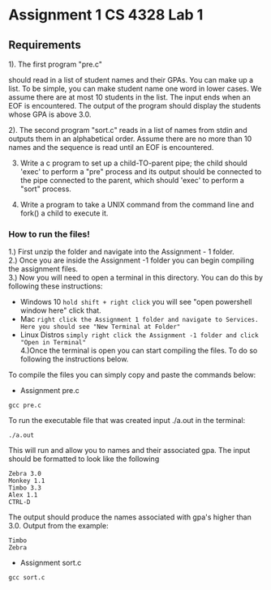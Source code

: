 # **Assignment 1 CS 4328 Lab 1**



## Requirements
  
1). The first program "pre.c" 

should read in a list of student names and their GPAs. You can make up a list. To be simple, you 
can make student name one word in lower cases. We assume there are at most 10 students in the list. 
The input ends when an EOF is encountered. The output of the program should display the students 
whose GPA is above 3.0.  

2). The second program "sort.c" reads in a list of names from stdin and 
outputs them in an alphabetical order. Assume there are no more than 10 
names and the sequence is read until an EOF is encountered.  

3. Write a c program to set up a child-TO-parent pipe; the child 
should 'exec' to perform a "pre" process and its output should be 
connected to the pipe connected to the parent, which should 'exec' to 
perform a "sort" process. 

4. Write a program to take a UNIX command from the command line
and fork() a child to execute it.  

### **How to run the files!**

1.) First unzip the folder and navigate into the Assignment - 1 folder.  
2.) Once you are inside the Assignment -1 folder you can begin compiling the assignment files.  
3.) Now you will need to open a terminal in this directory. You can do this by following these instructions:  
   * Windows 10 ``` hold shift + right click ``` you will see "open powershell window here" click that.  
   * Mac ``` right click the Assignment 1 folder and navigate to Services. Here you should see "New Terminal at Folder" ```  
   * Linux Distros ```simply right click the Assignment -1 folder and click "Open in Terminal"```    
4.)Once the terminal is open you can start compiling the files. To do so following the instructions below. 
    
To compile the files you can simply copy and paste the commands below:
- Assignment pre.c
```console
gcc pre.c
```
To run the executable file that was created input ./a.out in the terminal:
```console
./a.out
```
This will run and allow you to names and their associated gpa. The input should be formatted to look like the following  
```
Zebra 3.0
Monkey 1.1
Timbo 3.3
Alex 1.1
CTRL-D
```  
The output should produce the names associated with gpa's higher than 3.0. Output from the example:  
```
Timbo
Zebra
```  
- Assignment sort.c  
```console
gcc sort.c
```


